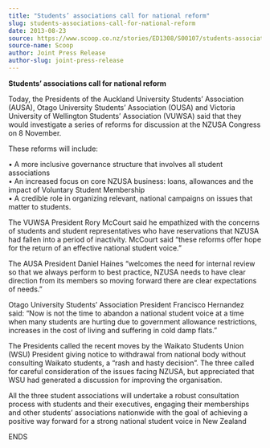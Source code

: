 ```yaml
---
title: "Students’ associations call for national reform"
slug: students-associations-call-for-national-reform
date: 2013-08-23
source: https://www.scoop.co.nz/stories/ED1308/S00107/students-associations-call-for-national-reform.htm
source-name: Scoop
author: Joint Press Release
author-slug: joint-press-release
---
```


<p><strong>Students’ associations call for national
reform</strong></p>

<p>Today, the Presidents of the Auckland
University Students’ Association (AUSA), Otago University
Students’ Association (OUSA) and Victoria University of
Wellington Students’ Association (VUWSA) said that they
would investigate a series of reforms for discussion at the
NZUSA Congress on 8 November.</p>

<p>These reforms will
include:</p>

<p>•  A more inclusive governance structure that
involves all student associations<br>•  An increased focus
on core NZUSA business: loans, allowances and the impact of
Voluntary Student Membership<br>•  A credible role in
organizing relevant, national campaigns on issues that
matter to students.</p>

<p>The VUWSA President Rory McCourt said
he empathized with the concerns of students and student
representatives who have reservations that NZUSA had fallen
into a period of inactivity. McCourt said “these reforms
offer hope for the return of an effective national student
voice.”</p>

<p>The AUSA President Daniel Haines “welcomes the
need for internal review so that we always perform to best
practice, NZUSA needs to have clear direction from its
members so moving forward there are clear expectations of
needs.”<p>

<p>Otago University Students’ Association
President Francisco Hernandez said: “Now is not the time
to abandon a national student voice at a time when many
students are hurting due to government allowance
restrictions, increases in the cost of living and suffering
in cold damp flats.”</p>

<p>The Presidents called the recent
moves by the Waikato Students Union (WSU) President giving
notice to withdrawal from national body without consulting
Waikato students, a “rash and hasty decision”. The three
called for careful consideration of the issues facing NZUSA,
but appreciated that WSU had generated a discussion for
improving the organisation.</p>

<p>All the three student
associations will undertake a robust consultation process
with students and their executives, engaging their
memberships and other students’ associations nationwide
with the goal of achieving a positive way forward for a
strong national student voice in New
Zealand</p>

<p>ENDS<p>
         